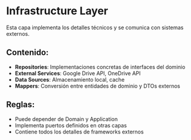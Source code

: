 # Infrastructure Layer

Esta capa implementa los detalles técnicos y se comunica con sistemas externos.

## Contenido:

- **Repositories**: Implementaciones concretas de interfaces del dominio
- **External Services**: Google Drive API, OneDrive API
- **Data Sources**: Almacenamiento local, cache
- **Mappers**: Conversión entre entidades de dominio y DTOs externos

## Reglas:
- Puede depender de Domain y Application
- Implementa puertos definidos en otras capas
- Contiene todos los detalles de frameworks externos
